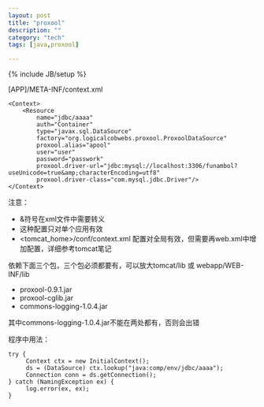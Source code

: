 ```yaml
---
layout: post
title: "proxool"
description: ""
category: "tech"
tags: [java,proxool]

---
```

{% include JB/setup %}

[APP]/META-INF/context.xml

    <Context>
        <Resource
            name="jdbc/aaaa"
            auth="Container"
            type="javax.sql.DataSource"
            factory="org.logicalcobwebs.proxool.ProxoolDataSource"
            proxool.alias="apool"
            user="user"
            password="passwork"
            proxool.driver-url="jdbc:mysql://localhost:3306/funambol?useUnicode=true&amp;characterEncoding=utf8"
            proxool.driver-class="com.mysql.jdbc.Driver"/>
    </Context>

注意：

- &符号在xml文件中需要转义
- 这种配置只对单个应用有效
- <tomcat_home>/conf/context.xml 配置对全局有效，但需要再web.xml中增加配置，详细参考tomcat笔记

依赖下面三个包，三个包必须都要有，可以放大tomcat/lib 或 webapp/WEB-INF/lib

- proxool-0.9.1.jar
- proxool-cglib.jar
- commons-logging-1.0.4.jar

其中commons-logging-1.0.4.jar不能在两处都有，否则会出错

程序中用法：

    try {
         Context ctx = new InitialContext();
         ds = (DataSource) ctx.lookup("java:comp/env/jdbc/aaaa");
         Connection conn = ds.getConnection();
    } catch (NamingException ex) {
         log.error(ex, ex);
    }


